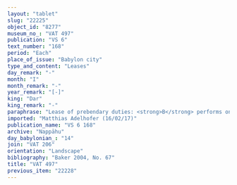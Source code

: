 ```yaml
---
layout: "tablet"
slug: "22225"
object_id: "8277"
museum_no_: "VAT 497"
publication: "VS 6"
text_number: "168"
period: "Each"
place_of_issue: "Babylon city"
type_and_content: "Leases"
day_remark: "-"
month: "I"
month_remark: "-"
year_remark: "[-]"
king: "Dar"
king_remark: "-"
paraphrase: "Lease of prebendary duties: <strong>B</strong> performs on behalf of <strong>A</strong> the prebendary duties in the I&scaron;hara temple from the 18<sup>th</sup> to the 30<sup>th</sup> of D&ucirc;zu (IV) every year. In return he receives 1 <em>gulīnu</em>-garment [...], 1 <em>lubāru</em>-garment and 1 <em>hullānu</em>-cloth every year. <strong>B</strong> bears the responsibility of interruption (<em>pūt baṭli</em>) and inspection (<em>pūt masnaqti</em>) of [...]. An only partly legible clause follows saying that <strong>B</strong> shall not conume [...] the meat of the share of the meal table (<em>pa&scaron;&scaron;ūru</em>) in Kislīmu (IX). 6 witnesses and the scribe (Nab&ucirc;-iqī&scaron;anni/Marduk-bēl-zēri//&Scaron;umu-lib&scaron;i). Addendum: Each party has taken a copy.<br /> &nbsp;<br /> <strong>A </strong>= Iddin-Nab&ucirc;/Libluṭ//Mudammiq-Adad;<strong> B</strong> = &Scaron;ellebu/Iddināya(=Iddin-Nab&ucirc;)//Nappāhu<br /> &nbsp;"
imported: "Matthias Adelhofer (16/02/17)"
publication_name: "VS 6 168"
archive: "Nappāhu"
day_babylonian_: "14"
join: "VAT 206"
orientation: "Landscape"
bibliography: "Baker 2004, No. 67"
title: "VAT 497"
previous_item: "22228"
---
```

